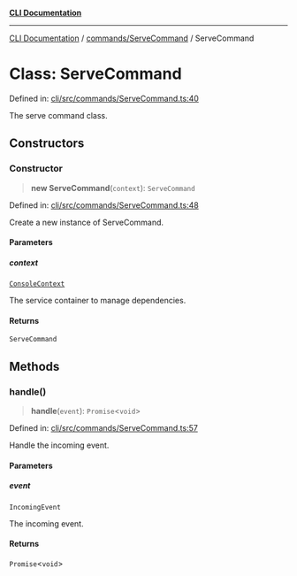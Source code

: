 [**CLI Documentation**](../../../README.md)

***

[CLI Documentation](../../../README.md) / [commands/ServeCommand](../README.md) / ServeCommand

# Class: ServeCommand

Defined in: [cli/src/commands/ServeCommand.ts:40](https://github.com/stonemjs/cli/blob/c980e34c3e365606f5472998f0ccb119c79896c3/src/commands/ServeCommand.ts#L40)

The serve command class.

## Constructors

### Constructor

> **new ServeCommand**(`context`): `ServeCommand`

Defined in: [cli/src/commands/ServeCommand.ts:48](https://github.com/stonemjs/cli/blob/c980e34c3e365606f5472998f0ccb119c79896c3/src/commands/ServeCommand.ts#L48)

Create a new instance of ServeCommand.

#### Parameters

##### context

[`ConsoleContext`](../../../declarations/interfaces/ConsoleContext.md)

The service container to manage dependencies.

#### Returns

`ServeCommand`

## Methods

### handle()

> **handle**(`event`): `Promise`\<`void`\>

Defined in: [cli/src/commands/ServeCommand.ts:57](https://github.com/stonemjs/cli/blob/c980e34c3e365606f5472998f0ccb119c79896c3/src/commands/ServeCommand.ts#L57)

Handle the incoming event.

#### Parameters

##### event

`IncomingEvent`

The incoming event.

#### Returns

`Promise`\<`void`\>
